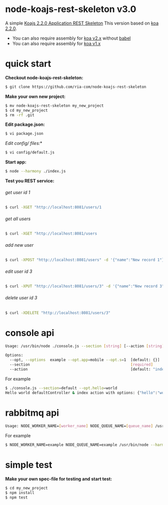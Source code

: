 node-koajs-rest-skeleton v3.0
=============================

A simple [Koajs 2.2.0 Application REST Skeleton](https://github.com/ria-com/node-koajs-rest-skeleton)
This version based on [koa 2.2.0](https://github.com/koajs/koa/tree/v2.x). 

  * You can also require assembly for [koa v2.x](https://github.com/ria-com/node-koajs-rest-skeleton/tree/v2.x) without [babel](https://babeljs.io)
  * You can also require assembly for [koa v1.x](https://github.com/ria-com/node-koajs-rest-skeleton/tree/v1.x)
    

quick start
===========

**Checkout node-koajs-rest-skeleton:**

```sh
$ git clone https://github.com/ria-com/node-koajs-rest-skeleton
```

**Make your own new project:**

```sh
$ mv node-koajs-rest-skeleton my_new_project
$ cd my_new_project
$ rm -rf .git
```

**Edit package.json:**

```sh
$ vi package.json
```

**Edit config/* files:**

```sh
$ vi config/default.js
```

**Start app:**
```sh
$ node --harmony ./index.js
```

**Test you REST service:**

###### get user id 1
```sh
$ curl -XGET "http://localhost:8081/users/1
```
###### get all users
```sh
$ curl -XGET "http://localhost:8081/users
```

###### add new user
```sh
$ curl -XPOST "http://localhost:8081/users" -d '{"name":"New record 1"}' -H 'Content-Type: application/json'
```

###### edit user id 3
```sh
$ curl -XPUT "http://localhost:8081/users/3" -d '{"name":"New record 3"}' -H 'Content-Type: application/json'
```

###### delete user id 3
```sh
$ curl -XDELETE "http://localhost:8081/users/3"
```


console api
===========

```sh
Usage: /usr/bin/node ./console.js --section [string] [--action [string]] [--opt [object]]

Options:
  --opt, --options  example --opt.app=mobile --opt.s=1  [default: {}]
  --section                                             [required]
  --action                                              [default: "index"]
```

For example 
```sh
$ ./console.js --section=default --opt.hello=world
Hello world defaultController & index action with options: {"hello":"world"}
```

rabbitmq api
============

```sh
Usage: NODE_WORKER_NAME=[worker_name] NODE_QUEUE_NAME=[queue_name] /usr/bin/node --harmony ./worker.js
```

For example 
```sh
$ NODE_WORKER_NAME=example NODE_QUEUE_NAME=example /usr/bin/node --harmony ./worker.js
```


simple test
===========

**Make your own spec-file for testing and start test:**

```sh
$ cd my_new_project
$ npm install
$ npm test
```
